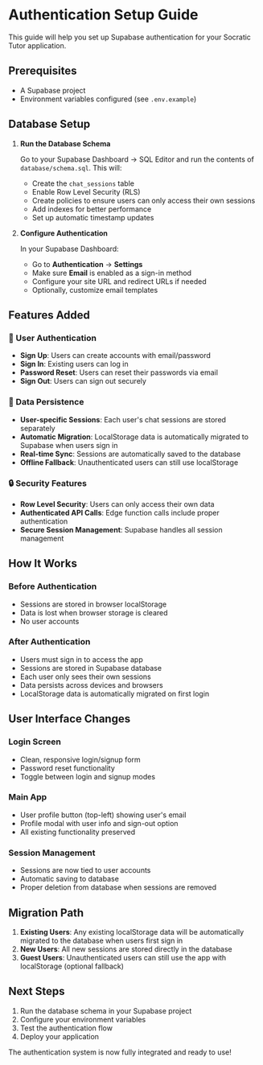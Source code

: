 # Authentication Setup Guide

This guide will help you set up Supabase authentication for your Socratic Tutor application.

## Prerequisites

- A Supabase project
- Environment variables configured (see `.env.example`)

## Database Setup

1. **Run the Database Schema**
   
   Go to your Supabase Dashboard → SQL Editor and run the contents of `database/schema.sql`. This will:
   - Create the `chat_sessions` table
   - Enable Row Level Security (RLS)
   - Create policies to ensure users can only access their own sessions
   - Add indexes for better performance
   - Set up automatic timestamp updates

2. **Configure Authentication**

   In your Supabase Dashboard:
   - Go to **Authentication** → **Settings**
   - Make sure **Email** is enabled as a sign-in method
   - Configure your site URL and redirect URLs if needed
   - Optionally, customize email templates

## Features Added

### 🔐 User Authentication
- **Sign Up**: Users can create accounts with email/password
- **Sign In**: Existing users can log in
- **Password Reset**: Users can reset their passwords via email
- **Sign Out**: Users can sign out securely

### 💾 Data Persistence
- **User-specific Sessions**: Each user's chat sessions are stored separately
- **Automatic Migration**: LocalStorage data is automatically migrated to Supabase when users sign in
- **Real-time Sync**: Sessions are automatically saved to the database
- **Offline Fallback**: Unauthenticated users can still use localStorage

### 🔒 Security Features
- **Row Level Security**: Users can only access their own data
- **Authenticated API Calls**: Edge function calls include proper authentication
- **Secure Session Management**: Supabase handles all session management

## How It Works

### Before Authentication
- Sessions are stored in browser localStorage
- Data is lost when browser storage is cleared
- No user accounts

### After Authentication
- Users must sign in to access the app
- Sessions are stored in Supabase database
- Each user only sees their own sessions
- Data persists across devices and browsers
- LocalStorage data is automatically migrated on first login

## User Interface Changes

### Login Screen
- Clean, responsive login/signup form
- Password reset functionality
- Toggle between login and signup modes

### Main App
- User profile button (top-left) showing user's email
- Profile modal with user info and sign-out option
- All existing functionality preserved

### Session Management
- Sessions are now tied to user accounts
- Automatic saving to database
- Proper deletion from database when sessions are removed

## Migration Path

1. **Existing Users**: Any existing localStorage data will be automatically migrated to the database when users first sign in
2. **New Users**: All new sessions are stored directly in the database
3. **Guest Users**: Unauthenticated users can still use the app with localStorage (optional fallback)

## Next Steps

1. Run the database schema in your Supabase project
2. Configure your environment variables
3. Test the authentication flow
4. Deploy your application

The authentication system is now fully integrated and ready to use!
